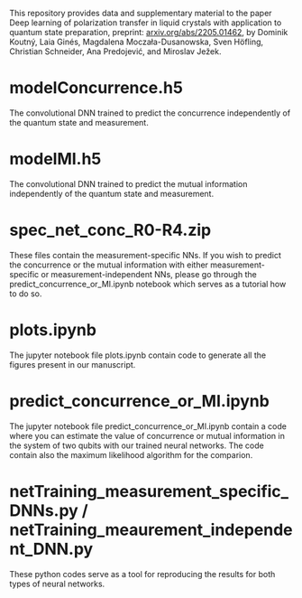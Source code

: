 This repository provides data and supplementary material to the paper Deep learning of polarization 
transfer in liquid crystals with application to quantum state preparation, preprint:  <a href="https://arxiv.org/abs/2205.01462">arxiv.org/abs/2205.01462</a>, 
by Dominik Koutný, Laia Ginés, Magdalena Moczała-Dusanowska, Sven Höfling, Christian Schneider, Ana Predojević, and Miroslav Ježek.

<h1>
modelConcurrence.h5
</h1>
The convolutional DNN trained to predict the concurrence independently of the quantum state and measurement.

<h1>
modelMI.h5
</h1>
The convolutional DNN trained to predict the mutual information independently of the quantum state and measurement.

<h1>
spec_net_conc_R0-R4.zip
</h1>
These files contain the measurement-specific NNs. If you wish to predict the concurrence or the mutual information with either measurement-specific or measurement-independent NNs, please go through the predict_concurrence_or_MI.ipynb notebook which serves as a tutorial how to do so.

<h1>
plots.ipynb
</h1>
The jupyter notebook file plots.ipynb contain code to generate all the figures present in our manuscript. 


<h1>
predict_concurrence_or_MI.ipynb
</h1>
The jupyter notebook file predict_concurrence_or_MI.ipynb contain a code where you can estimate the value of concurrence or mutual information
in the system of two qubits with our trained neural networks. The code contain also the maximum likelihood algorithm for the comparion.


<h1>
netTraining_measurement_specific_DNNs.py /
netTraining_meaurement_independent_DNN.py
</h1>
These python codes serve as a tool for reproducing the results for both types of neural networks.

